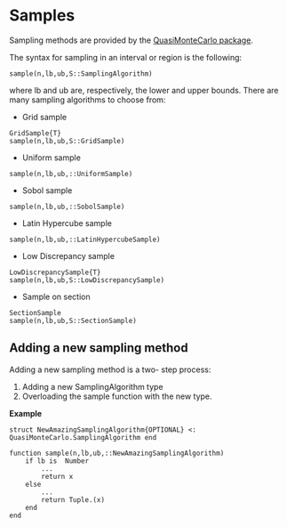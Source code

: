 # Samples

Sampling methods are provided by the [QuasiMonteCarlo package](https://github.com/SciML/QuasiMonteCarlo.jl).

The syntax for sampling in an interval or region is the following:
```
sample(n,lb,ub,S::SamplingAlgorithm)
```
where lb and ub are, respectively, the lower and upper bounds.
There are many sampling algorithms to choose from:

* Grid sample
```@docs
GridSample{T}
sample(n,lb,ub,S::GridSample)
```

* Uniform sample
```@docs
sample(n,lb,ub,::UniformSample)
```

* Sobol sample
```@docs
sample(n,lb,ub,::SobolSample)
```

* Latin Hypercube sample
```@docs
sample(n,lb,ub,::LatinHypercubeSample)
```

* Low Discrepancy sample
```@docs
LowDiscrepancySample{T}
sample(n,lb,ub,S::LowDiscrepancySample)
```

* Sample on section
```@docs
SectionSample
sample(n,lb,ub,S::SectionSample)
```

## Adding a new sampling method

Adding a new sampling method is a two- step process:

1. Adding a new SamplingAlgorithm type
2. Overloading the sample function with the new type.

**Example**
```
struct NewAmazingSamplingAlgorithm{OPTIONAL} <: QuasiMonteCarlo.SamplingAlgorithm end

function sample(n,lb,ub,::NewAmazingSamplingAlgorithm)
    if lb is  Number
        ...
        return x
    else
        ...
        return Tuple.(x)
    end
end
```

